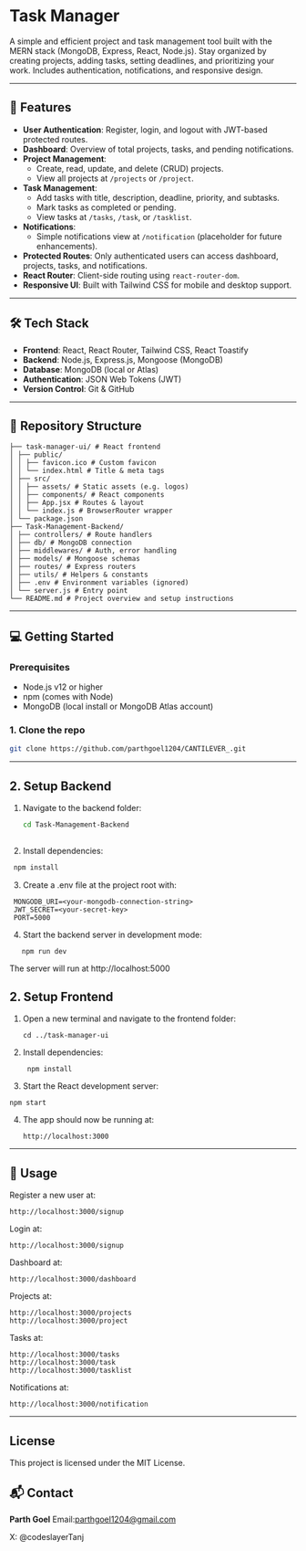 # Task Manager

A simple and efficient project and task management tool built with the MERN stack (MongoDB, Express, React, Node.js). Stay organized by creating projects, adding tasks, setting deadlines, and prioritizing your work. Includes authentication, notifications, and responsive design.

---

## 🚀 Features

- **User Authentication**: Register, login, and logout with JWT-based protected routes.
- **Dashboard**: Overview of total projects, tasks, and pending notifications.
- **Project Management**:
  - Create, read, update, and delete (CRUD) projects.
  - View all projects at `/projects` or `/project`.
- **Task Management**:
  - Add tasks with title, description, deadline, priority, and subtasks.
  - Mark tasks as completed or pending.
  - View tasks at `/tasks`, `/task`, or `/tasklist`.
- **Notifications**:
  - Simple notifications view at `/notification` (placeholder for future enhancements).
- **Protected Routes**: Only authenticated users can access dashboard, projects, tasks, and notifications.
- **React Router**: Client-side routing using `react-router-dom`.
- **Responsive UI**: Built with Tailwind CSS for mobile and desktop support.

---

## 🛠️ Tech Stack

- **Frontend**: React, React Router, Tailwind CSS, React Toastify  
- **Backend**: Node.js, Express.js, Mongoose (MongoDB)  
- **Database**: MongoDB (local or Atlas)  
- **Authentication**: JSON Web Tokens (JWT)  
- **Version Control**: Git & GitHub  

---

## 📁 Repository Structure
```
├── task-manager-ui/ # React frontend
│ ├── public/
│ │ ├── favicon.ico # Custom favicon
│ │ └── index.html # Title & meta tags
│ ├── src/
│ │ ├── assets/ # Static assets (e.g. logos)
│ │ ├── components/ # React components
│ │ ├── App.jsx # Routes & layout
│ │ └── index.js # BrowserRouter wrapper
│ └── package.json
├── Task-Management-Backend/
│ ├── controllers/ # Route handlers
│ ├── db/ # MongoDB connection
│ ├── middlewares/ # Auth, error handling
│ ├── models/ # Mongoose schemas
│ ├── routes/ # Express routers
│ ├── utils/ # Helpers & constants
│ ├── .env # Environment variables (ignored)
│ └── server.js # Entry point
└── README.md # Project overview and setup instructions
```


---

## 💻 Getting Started

### Prerequisites

- Node.js v12 or higher  
- npm (comes with Node)  
- MongoDB (local install or MongoDB Atlas account)  

### 1. Clone the repo

```bash
git clone https://github.com/parthgoel1204/CANTILEVER_.git
```
---

## 2. Setup Backend

1. Navigate to the backend folder:
   ```bash
   cd Task-Management-Backend
  

2.   Install dependencies:
   ```bash
    npm install
   ```

3. Create a .env file at the project root with:
  ```
   MONGODB_URI=<your-mongodb-connection-string>
   JWT_SECRET=<your-secret-key>
   PORT=5000
```

4. Start the backend server in development mode:
```
   npm run dev
```

The server will run at http://localhost:5000

## 2. Setup Frontend
1. Open a new terminal and navigate to the frontend folder:
   ```
   cd ../task-manager-ui
   ```
   
2. Install dependencies:
   ```
    npm install
   ```
3. Start the React development server:
  ```
  npm start
  ```
4. The app should now be running at:
   ```
   http://localhost:3000
   ```
---

## 🔄 Usage
Register a new user at:
```
http://localhost:3000/signup
```
Login at:
```
http://localhost:3000/signup
```
Dashboard at:
  ```
http://localhost:3000/dashboard
```
Projects at:
  ```
http://localhost:3000/projects
http://localhost:3000/project
```
Tasks at:
  ```
http://localhost:3000/tasks
http://localhost:3000/task
http://localhost:3000/tasklist
```
Notifications at:
  ```
http://localhost:3000/notification
```
---

## License
This project is licensed under the MIT License.

## 📬 Contact
**Parth Goel**
Email:parthgoel1204@gmail.com

X: @codeslayerTanj
